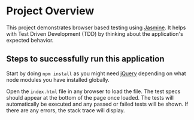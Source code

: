 # Project Overview

This project demonstrates browser based testing using [Jasmine](http://jasmine.github.io/). It helps with Test Driven Development (TDD) by thinking about the application's expected behavior.


## Steps to successfully run this application

Start by doing `npm install` as you might need [jQuery](https://github.com/jquery/jquery) depending on what node modules you have installed globally.

Open the `index.html` file in any browser to load the file. The test specs should appear at the bottom of the page once loaded. The tests will automatically be executed and any passed or failed tests will be shown. If there are any errors, the stack trace will display.